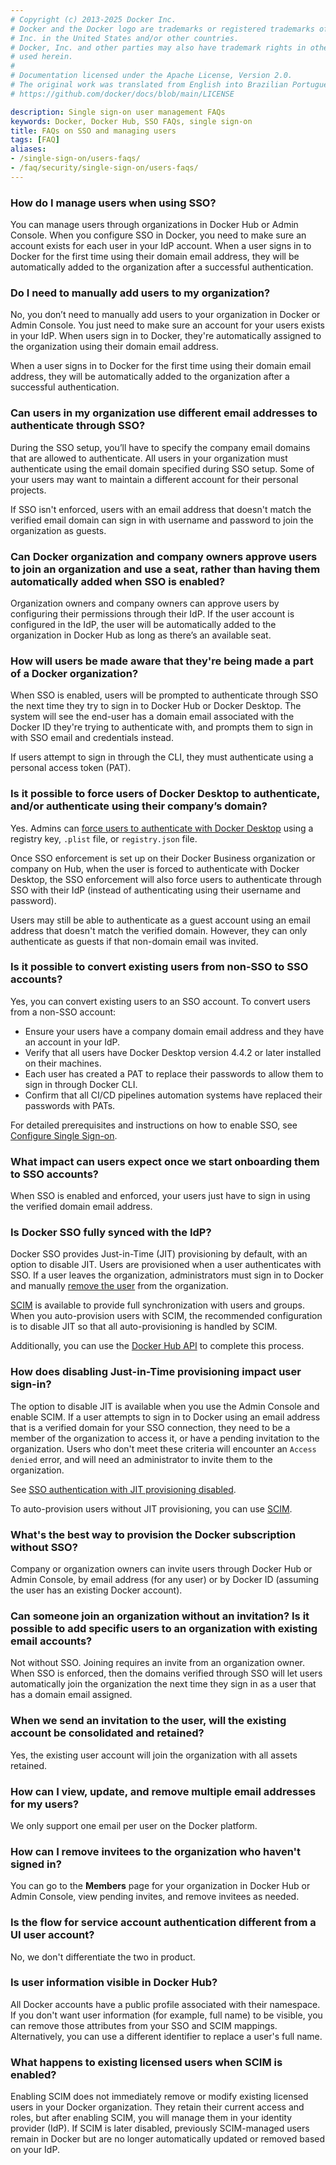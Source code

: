 ```yaml
---
# Copyright (c) 2013-2025 Docker Inc.
# Docker and the Docker logo are trademarks or registered trademarks of Docker,
# Inc. in the United States and/or other countries.
# Docker, Inc. and other parties may also have trademark rights in other terms
# used herein.
#
# Documentation licensed under the Apache License, Version 2.0.
# The original work was translated from English into Brazilian Portuguese.
# https://github.com/docker/docs/blob/main/LICENSE

description: Single sign-on user management FAQs
keywords: Docker, Docker Hub, SSO FAQs, single sign-on
title: FAQs on SSO and managing users
tags: [FAQ]
aliases:
- /single-sign-on/users-faqs/
- /faq/security/single-sign-on/users-faqs/
---
```

### How do I manage users when using SSO?

You can manage users through organizations in Docker Hub or Admin Console. When you configure SSO in Docker, you need to make sure an account exists for each user in your IdP account. When a user signs in to Docker for the first time using their domain email address, they will be automatically added to the organization after a successful authentication.

### Do I need to manually add users to my organization?

No, you don’t need to manually add users to your organization in Docker or Admin Console. You just need to make sure an account for your users exists in your IdP. When users sign in to Docker, they're automatically assigned to the organization using their domain email address.

When a user signs in to Docker for the first time using their domain email address, they will be automatically added to the organization after a successful authentication.

### Can users in my organization use different email addresses to authenticate through SSO?

During the SSO setup, you’ll have to specify the company email domains that are allowed to authenticate. All users in your organization must authenticate using the email domain specified during SSO setup. Some of your users may want to maintain a different account for their personal projects.

If SSO isn't enforced, users with an email address that doesn't match the verified email domain can sign in with username and password to join the organization as guests.

### Can Docker organization and company owners approve users to join an organization and use a seat, rather than having them automatically added when SSO is enabled?

Organization owners and company owners can approve users by configuring their permissions through their IdP. If the user account is configured in the IdP, the user will be automatically added to the organization in Docker Hub as long as there’s an available seat.

### How will users be made aware that they're being made a part of a Docker organization?

When SSO is enabled, users will be prompted to authenticate through SSO the next time they try to sign in to Docker Hub or Docker Desktop. The system will see the end-user has a domain email associated with the Docker ID they're trying to authenticate with, and prompts them to sign in with SSO email and credentials instead.

If users attempt to sign in through the CLI, they must authenticate using a personal access token (PAT).

### Is it possible to force users of Docker Desktop to authenticate, and/or authenticate using their company’s domain?

Yes. Admins can [force users to authenticate with Docker Desktop](../../for-admins/enforce-sign-in/_index.md) using a registry key, `.plist` file, or `registry.json` file.

Once SSO enforcement is set up on their Docker Business organization or company on Hub, when the user is forced to authenticate with Docker Desktop, the SSO enforcement will also force users to authenticate through SSO with their IdP (instead of authenticating using their username and password).

Users may still be able to authenticate as a guest account using an email address that doesn't match the verified domain. However, they can only authenticate as guests if that non-domain email was invited.

### Is it possible to convert existing users from non-SSO to SSO accounts?

Yes, you can convert existing users to an SSO account. To convert users from a non-SSO account:

- Ensure your users have a company domain email address and they have an account in your IdP.
- Verify that all users have Docker Desktop version 4.4.2 or later installed on their machines.
- Each user has created a PAT to replace their passwords to allow them to sign in through Docker CLI.
- Confirm that all CI/CD pipelines automation systems have replaced their passwords with PATs.

For detailed prerequisites and instructions on how to enable SSO, see [Configure Single Sign-on](../../../security/for-admins/single-sign-on/configure/_index.md).

### What impact can users expect once we start onboarding them to SSO accounts?

When SSO is enabled and enforced, your users just have to sign in using the verified domain email address.

### Is Docker SSO fully synced with the IdP?

Docker SSO provides Just-in-Time (JIT) provisioning by default, with an option to disable JIT. Users are provisioned when a user authenticates with SSO. If a user leaves the organization, administrators must sign in to Docker and manually [remove the user](../../../admin/organization/members.md#remove-a-member-or-invitee) from the organization.

[SCIM](../../../security/for-admins/provisioning/scim/) is available to provide full synchronization with users and groups. When you auto-provision users with SCIM, the recommended configuration is to disable JIT so that all auto-provisioning is handled by SCIM.

Additionally, you can use the [Docker Hub API](/reference/api/hub/latest/) to complete this process.

### How does disabling Just-in-Time provisioning impact user sign-in?

The option to disable JIT is available when you use the Admin Console and enable SCIM. If a user attempts to sign in to Docker using an email address that is a verified domain for your SSO connection, they need to be a member of the organization to access it, or have a pending invitation to the organization. Users who don't meet these criteria will encounter an `Access denied` error, and will need an administrator to invite them to the organization.

See [SSO authentication with JIT provisioning disabled](/security/for-admins/provisioning/just-in-time/#sso-authentication-with-jit-provisioning-disabled).

To auto-provision users without JIT provisioning, you can use [SCIM](/security/for-admins/provisioning/scim/).

### What's the best way to provision the Docker subscription without SSO?

Company or organization owners can invite users through Docker Hub or Admin Console, by email address (for any user) or by Docker ID (assuming the user has an existing Docker account).

### Can someone join an organization without an invitation? Is it possible to add specific users to an organization with existing email accounts?

Not without SSO. Joining requires an invite from an organization owner. When SSO is enforced, then the domains verified through SSO will let users automatically join the organization the next time they sign in as a user that has a domain email assigned.

### When we send an invitation to the user, will the existing account be consolidated and retained?

Yes, the existing user account will join the organization with all assets retained.

### How can I view, update, and remove multiple email addresses for my users?

We only support one email per user on the Docker platform.

### How can I remove invitees to the organization who haven't signed in?

You can go to the **Members** page for your organization in Docker Hub or Admin Console, view pending invites, and remove invitees as needed.

### Is the flow for service account authentication different from a UI user account?

No, we don't differentiate the two in product.

### Is user information visible in Docker Hub?

All Docker accounts have a public profile associated with their namespace. If you don't want user information (for example, full name) to be visible, you can remove those attributes from your SSO and SCIM mappings. Alternatively, you can use a different identifier to replace a user's full name.

### What happens to existing licensed users when SCIM is enabled?

Enabling SCIM does not immediately remove or modify existing licensed users in your Docker organization. They retain their current access and roles, but after enabling SCIM, you will manage them in your identity provider (IdP). If SCIM is later disabled, previously SCIM-managed users remain in Docker but are no longer automatically updated or removed based on your IdP.
